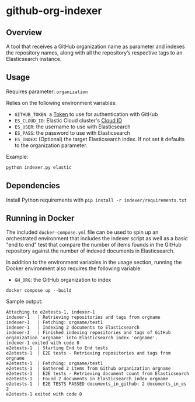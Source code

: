 # github-org-indexer

## Overview

A tool that receives a GitHub organization name as parameter and indexes the repository names, along with all the repository’s respective tags to an Elasticsearch instance.

## Usage

Requires parameter: `organization`

Relies on the following environment variables:

- `GITHUB_TOKEN`: a [Token](https://docs.github.com/en/authentication/keeping-your-account-and-data-secure/managing-your-personal-access-tokens#creating-a-fine-grained-personal-access-token) to use for authentication with GitHub
- `ES_CLOUD_ID`: Elastic Cloud cluster's [Cloud ID](https://www.elastic.co/guide/en/cloud/current/ec-cloud-id.html#ec_before_you_begin_3)
- `ES_USER`: the username to use with Elasticsearch
- `ES_PASS`: the password to use with Elasticsearch
- `ES_INDEX`: (Optional) the target Elasticsearch index. If not set it defaults to the organization parameter.

Example:

```sh
python indexer.py elastic
```

## Dependencies

Install Python requirements with `pip install -r indexer/requirements.txt`

## Running in Docker

The included `docker-compose.yml` file can be used to spin up an orchestrated environment that includes the indexer script as well as a basic "end to end" test that compare the number of items founds in the GitHub repository against the number of indexed documents in Elasticsearch.

In addition to the environment variables in the usage section, running the Docker environment also requires the following variable:

- `GH_ORG`: the GitHub organization to index

```
docker compose up --build
```

Sample output:

```
Attaching to e2etests-1, indexer-1
indexer-1   | Retrieving repositories and tags from orgname
indexer-1   | Fetching: orgname/test1
indexer-1   | Indexing 2 documents to Elasticsearch
indexer-1   | Finished indexing repositories and tags of GitHub organization 'orgname' into Elasticsearch index 'orgname'.
indexer-1 exited with code 0
e2etests-1  | Starting End to End tests
e2etests-1  | E2E tests - Retrieving repositories and tags from orgname
e2etests-1  | Fetching: orgname/test1
e2etests-1  | Gathered 2 items from Github organization orgname
e2etests-1  | E2E tests - Retrieving document count from Elasticsearch
e2etests-1  | Found 2 documents in Elasticsearch index orgname
e2etests-1  | E2E TESTS PASSED documents_in_github: 2 documents_in_es 2
e2etests-1 exited with code 0
```